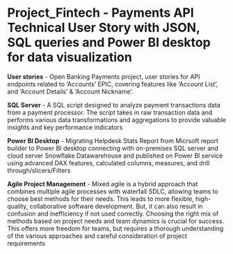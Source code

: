 # Project_Fintech - Payments API Technical User Story with JSON, SQL queries and Power BI desktop for data visualization

**User stories** - Open Banking Payments project, user stories for API endpoints related to ‘Accounts’ EPIC, covering features like ‘Account List’, and ‘Account Details’ & ‘Account Nickname’.

**SQL Server** -  A SQL script designed to analyze payment transactions data from a payment processor. The script takes in raw transaction data and performs various data transformations and aggregations to provide valuable insights and key performance indicators

**Power BI Desktop** - Migrating Helpdesk Stats Report from Micrsoft report builder to Power BI desktop connecting with on-premises SQL server and cloud server Snowflake Datawarehouse and published on Power BI service using advanced DAX features, calculated columns, measures, and drill through/slicers/Filters 

**Agile Project Management** - Mixed agile is a hybrid approach that combines multiple agile processes with waterfall SDLC, allowing teams to choose best methods for their needs. This leads to more flexible, high-quality, collaborative software development. But, it can also result in confusion and inefficiency if not used correctly.
Choosing the right mix of methods based on project needs and team dynamics is crucial for success. This offers more freedom for teams, but requires a thorough understanding of the various approaches and careful consideration of project requirements
